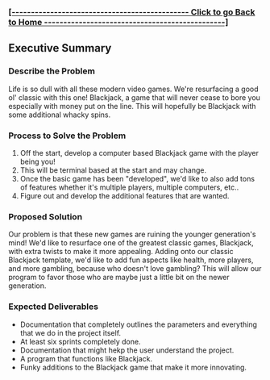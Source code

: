 ### **[ [---------------------------------------------- Click to go Back to Home -----------------------------------------------] ](https://github.com/Purolis/Agile-Group-Project)**


## Executive Summary
### Describe the Problem
Life is so dull with all these modern video games. We're resurfacing a good ol' classic with this one! Blackjack, a game that will never cease to bore you especially with money put on the line. 
This will hopefully be Blackjack with some additional whacky spins.

### Process to Solve the Problem
1. Off the start, develop a computer based Blackjack game with the player being you!
2. This will be terminal based at the start and may change.
3. Once the basic game has been "developed", we'd like to also add tons of features whether it's multiple players, multiple computers, etc..
4. Figure out and develop the additional features that are wanted.

### Proposed Solution
Our problem is that these new games are ruining the younger generation's mind! We'd like to resurface one of the greatest classic games, Blackjack, with extra twists to make it more appealing.
Adding onto our classic Blackjack template, we'd like to add fun aspects like health, more players, and more gambling, because who doesn't love gambling?
This will allow our program to favor those who are maybe just a little bit on the newer generation.

### Expected Deliverables
- Documentation that completely outlines the parameters and everything that we do in the project itself.
- At least six sprints completely done.
- Documentation that might hekp the user understand the project.
- A program that functions like Blackjack.
- Funky additions to the Blackjack game that make it more innovating.



